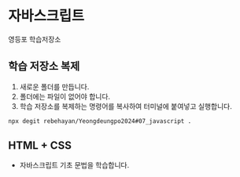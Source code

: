 # 자바스크립트

영등포 학습저장소

## 학습 저장소 복제

1. 새로운 폴더를 만듭니다.
2. 폴더에는 파일이 없어야 합니다.
3. 학습 저장소를 복제하는 명령어를 복사하여 터미널에 붙여넣고 실행합니다.

```bash
npx degit rebehayan/Yeongdeungpo2024#07_javascript .
```

## HTML + CSS

- 자바스크립트 기초 문법을 학습합니다.
